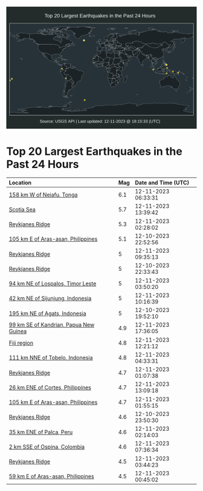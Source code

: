 ![Map](./map.png)

# Top 20 Largest Earthquakes in the Past 24 Hours

| Location | Mag | Date and Time (UTC) |
|:---|:---|:---|
| [158 km W of Neiafu, Tonga](https://earthquake.usgs.gov/earthquakes/eventpage/us7000li15) | 6.1 | 12-11-2023 06:33:31 |
| [Scotia Sea](https://earthquake.usgs.gov/earthquakes/eventpage/us7000li3g) | 5.7 | 12-11-2023 13:39:42 |
| [Reykjanes Ridge](https://earthquake.usgs.gov/earthquakes/eventpage/us7000li0f) | 5.3 | 12-11-2023 02:28:02 |
| [105 km E of Aras-asan, Philippines](https://earthquake.usgs.gov/earthquakes/eventpage/us7000lhzt) | 5.1 | 12-10-2023 22:52:56 |
| [Reykjanes Ridge](https://earthquake.usgs.gov/earthquakes/eventpage/us7000li24) | 5 | 12-11-2023 09:35:13 |
| [Reykjanes Ridge](https://earthquake.usgs.gov/earthquakes/eventpage/us7000lhzr) | 5 | 12-10-2023 22:33:43 |
| [94 km NE of Lospalos, Timor Leste](https://earthquake.usgs.gov/earthquakes/eventpage/us7000li0l) | 5 | 12-11-2023 03:50:20 |
| [42 km NE of Sijunjung, Indonesia](https://earthquake.usgs.gov/earthquakes/eventpage/us7000li28) | 5 | 12-11-2023 10:16:39 |
| [195 km NE of Agats, Indonesia](https://earthquake.usgs.gov/earthquakes/eventpage/us7000lhz6) | 5 | 12-10-2023 19:52:10 |
| [99 km SE of Kandrian, Papua New Guinea](https://earthquake.usgs.gov/earthquakes/eventpage/us7000li73) | 4.9 | 12-11-2023 17:36:05 |
| [Fiji region](https://earthquake.usgs.gov/earthquakes/eventpage/us7000li34) | 4.8 | 12-11-2023 12:21:12 |
| [111 km NNE of Tobelo, Indonesia](https://earthquake.usgs.gov/earthquakes/eventpage/us7000li0w) | 4.8 | 12-11-2023 04:33:31 |
| [Reykjanes Ridge](https://earthquake.usgs.gov/earthquakes/eventpage/us7000li0b) | 4.7 | 12-11-2023 01:07:38 |
| [26 km ENE of Cortes, Philippines](https://earthquake.usgs.gov/earthquakes/eventpage/us7000li3f) | 4.7 | 12-11-2023 13:09:18 |
| [105 km E of Aras-asan, Philippines](https://earthquake.usgs.gov/earthquakes/eventpage/us7000li0d) | 4.7 | 12-11-2023 01:55:15 |
| [Reykjanes Ridge](https://earthquake.usgs.gov/earthquakes/eventpage/us7000lhzz) | 4.6 | 12-10-2023 23:50:30 |
| [35 km ENE of Palca, Peru](https://earthquake.usgs.gov/earthquakes/eventpage/us7000li0e) | 4.6 | 12-11-2023 02:14:03 |
| [2 km SSE of Ospina, Colombia](https://earthquake.usgs.gov/earthquakes/eventpage/us7000li20) | 4.6 | 12-11-2023 07:36:34 |
| [Reykjanes Ridge](https://earthquake.usgs.gov/earthquakes/eventpage/us7000li0t) | 4.5 | 12-11-2023 03:44:23 |
| [59 km E of Aras-asan, Philippines](https://earthquake.usgs.gov/earthquakes/eventpage/us7000li0a) | 4.5 | 12-11-2023 00:45:02 |

